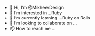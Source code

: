 - 👋 Hi, I’m @MikheevDesign
- 👀 I’m interested in ...Ruby
- 🌱 I’m currently learning ...Ruby on Rails
- 💞️ I’m looking to collaborate on ...
- 📫 How to reach me ...

<!---
MikheevDesign/MikheevDesign is a ✨ special ✨ repository because its `README.md` (this file) appears on your GitHub profile.
You can click the Preview link to take a look at your changes.
--->
